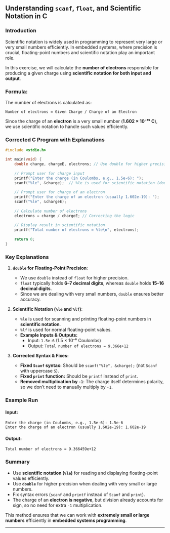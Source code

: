 ## Understanding `scanf`, `float`, and Scientific Notation in C

### Introduction
Scientific notation is widely used in programming to represent very large or very small numbers efficiently. In embedded systems, where precision is crucial, floating-point numbers and scientific notation play an important role. 

In this exercise, we will calculate the **number of electrons** responsible for producing a given charge using **scientific notation for both input and output**.

### Formula:
The number of electrons is calculated as:

```
Number of electrons = Given Charge / Charge of an Electron
```

Since the charge of an **electron** is a very small number (**1.602 × 10⁻¹⁹ C**), we use scientific notation to handle such values efficiently.

### Corrected C Program with Explanations
```c
#include <stdio.h>

int main(void) {
    double charge, chargeE, electrons; // Use double for higher precision
    
    // Prompt user for charge input
    printf("Enter the charge (in Coulombs, e.g., 1.5e-6): ");
    scanf("%le", &charge);  // %le is used for scientific notation (double)
    
    // Prompt user for charge of an electron
    printf("Enter the charge of an electron (usually 1.602e-19): ");
    scanf("%le", &chargeE);
    
    // Calculate number of electrons
    electrons = charge / chargeE; // Correcting the logic
    
    // Display result in scientific notation
    printf("Total number of electrons = %le\n", electrons);
    
    return 0;
}
```

### Key Explanations
1. **`double` for Floating-Point Precision**:
   - We use `double` instead of `float` for higher precision.
   - `float` typically holds **6–7 decimal digits**, whereas `double` holds **15–16 decimal digits**.
   - Since we are dealing with very small numbers, `double` ensures better accuracy.

2. **Scientific Notation (`%le` and `%lf`)**:
   - `%le` is used for scanning and printing floating-point numbers in **scientific notation**.
   - `%lf` is used for normal floating-point values.
   - **Example Inputs & Outputs:**
     - Input: `1.5e-6` (1.5 × 10⁻⁶ Coulombs)
     - Output: `Total number of electrons = 9.366e+12`

3. **Corrected Syntax & Fixes:**
   - **Fixed `Scanf` syntax:** Should be `scanf("%le", &charge);` (not `Scanf` with uppercase `S`).
   - **Fixed `print` function:** Should be `printf` instead of `print`.
   - **Removed multiplication by `-1`**: The charge itself determines polarity, so we don’t need to manually multiply by `-1`.

### Example Run
#### Input:
```
Enter the charge (in Coulombs, e.g., 1.5e-6): 1.5e-6
Enter the charge of an electron (usually 1.602e-19): 1.602e-19
```

#### Output:
```
Total number of electrons = 9.366459e+12
```

### Summary
- Use **scientific notation (`%le`)** for reading and displaying floating-point values efficiently.
- Use **`double`** for higher precision when dealing with very small or large numbers.
- Fix syntax errors (`scanf` and `printf` instead of `Scanf` and `print`).
- The charge of an **electron is negative**, but division already accounts for sign, so no need for extra `-1` multiplication.

This method ensures that we can work with **extremely small or large numbers** efficiently in **embedded systems programming**.

---
